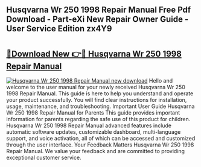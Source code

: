 ## Husqvarna Wr 250 1998 Repair Manual Free Pdf Download - Part-eXi New Repair Owner Guide - User Service Edition zx4Y9

# <h2><a href="http://bc70961.oget.top/?id=Husqvarna+Wr+250+1998+Repair+Manual">🔗Download New 👉🔴 Husqvarna Wr 250 1998 Repair Manual</a></h2>

[![Husqvarna Wr 250 1998 Repair Manual new download](https://i.imgur.com/5g1atiW.png)](http://bc70961.oget.top/?id=Husqvarna+Wr+250+1998+Repair+Manual)
Hello and welcome to the user manual for your newly received Husqvarna Wr 250 1998 Repair Manual. This guide is here to help you understand and operate your product successfully. You will find clear instructions for installation, usage, maintenance, and troubleshooting. Important User Guide Husqvarna Wr 250 1998 Repair Manual for Parents This guide provides important information for parents regarding the safe use of this product for children. Husqvarna Wr 250 1998 Repair Manual advanced features include automatic software updates, customizable dashboard, multi-language support, and voice activation, all of which can be accessed and customized through the user interface. Your Feedback Matters Husqvarna Wr 250 1998 Repair Manual. We value your feedback and are committed to providing exceptional customer service.
